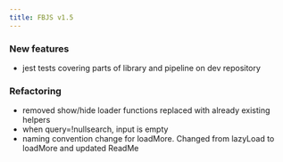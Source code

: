```yaml
---
title: FBJS v1.5
---
```


### New features
* jest tests covering parts of library and pipeline on dev repository

### Refactoring
* removed show/hide loader functions replaced with already existing helpers
* when query=!nullsearch, input is empty
* naming convention change for loadMore. Changed from lazyLoad to loadMore and updated ReadMe
